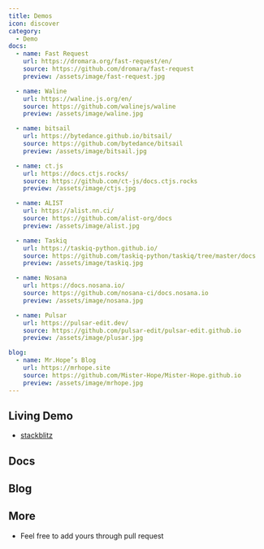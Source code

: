 ```yaml
---
title: Demos
icon: discover
category:
  - Demo
docs:
  - name: Fast Request
    url: https://dromara.org/fast-request/en/
    source: https://github.com/dromara/fast-request
    preview: /assets/image/fast-request.jpg

  - name: Waline
    url: https://waline.js.org/en/
    source: https://github.com/walinejs/waline
    preview: /assets/image/waline.jpg

  - name: bitsail
    url: https://bytedance.github.io/bitsail/
    source: https://github.com/bytedance/bitsail
    preview: /assets/image/bitsail.jpg

  - name: ct.js
    url: https://docs.ctjs.rocks/
    source: https://github.com/ct-js/docs.ctjs.rocks
    preview: /assets/image/ctjs.jpg

  - name: ALIST
    url: https://alist.nn.ci/
    source: https://github.com/alist-org/docs
    preview: /assets/image/alist.jpg

  - name: Taskiq
    url: https://taskiq-python.github.io/
    source: https://github.com/taskiq-python/taskiq/tree/master/docs
    preview: /assets/image/taskiq.jpg

  - name: Nosana
    url: https://docs.nosana.io/
    source: https://github.com/nosana-ci/docs.nosana.io
    preview: /assets/image/nosana.jpg

  - name: Pulsar
    url: https://pulsar-edit.dev/
    source: https://github.com/pulsar-edit/pulsar-edit.github.io
    preview: /assets/image/plusar.jpg

blog:
  - name: Mr.Hope’s Blog
    url: https://mrhope.site
    source: https://github.com/Mister-Hope/Mister-Hope.github.io
    preview: /assets/image/mrhope.jpg
---
```


## Living Demo

- [stackblitz](https://stackblitz.com/fork/vuepress-theme-hope)

## Docs

<DemoProject
  v-for="item in $frontmatter.docs"
  :key="item.link"
  :name="item.name"
  :url="item.url"
  :source="item.source"
  :preview="item.preview"
/>

## Blog

<DemoProject
  v-for="item in $frontmatter.blog"
  :key="item.link"
  :name="item.name"
  :url="item.url"
  :source="item.source"
  :preview="item.preview"
/>

## More

- Feel free to add yours through pull request

<script setup lang="ts">
import DemoProject from '@DemoProject';
</script>
